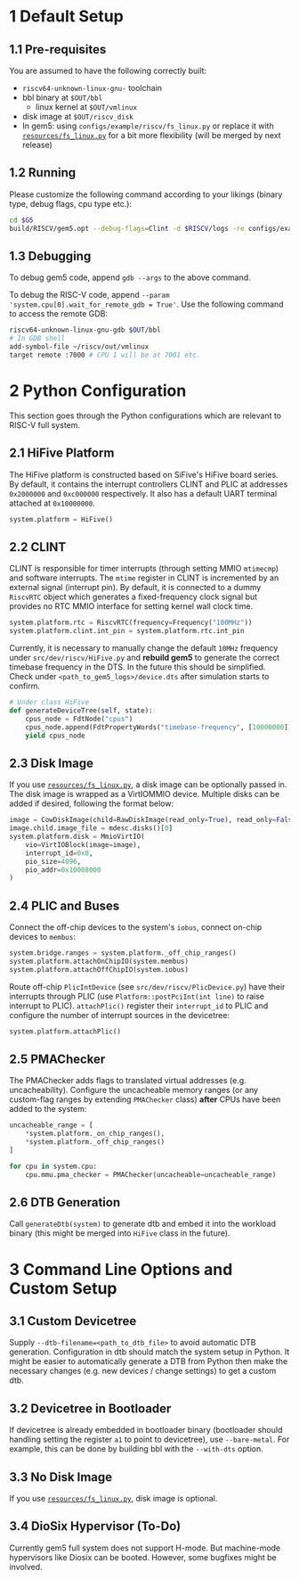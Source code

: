 # 1 Default Setup
## 1.1 Pre-requisites

You are assumed to have the following correctly built:
- `riscv64-unknown-linux-gnu-` toolchain
- bbl binary at `$OUT/bbl`
  - linux kernel at `$OUT/vmlinux`
- disk image at `$OUT/riscv_disk`
- In gem5: using `configs/example/riscv/fs_linux.py` or replace it with [`resources/fs_linux.py`](./resources/fs_linux.py) for a bit more flexibility (will be merged by next release)

## 1.2 Running
Please customize the following command according to your likings (binary type, debug flags, cpu type etc.):
```bash
cd $G5
build/RISCV/gem5.opt --debug-flags=Clint -d $RISCV/logs -re configs/example/riscv/fs_linux.py --kernel=$OUT/bbl --caches --mem-size=256MB --mem-type=DDR4_2400_8x8 --cpu-type=AtomicSimpleCPU --disk-image=$OUT/riscv_disk
```

## 1.3 Debugging
To debug gem5 code, append `gdb --args` to the above command.

To debug the RISC-V code, append `--param 'system.cpu[0].wait_for_remote_gdb = True'`. Use the following command to access the remote GDB:
```bash
riscv64-unknown-linux-gnu-gdb $OUT/bbl
# In GDB shell
add-symbol-file ~/riscv/out/vmlinux
target remote :7000 # CPU 1 will be at 7001 etc.
```

# 2 Python Configuration

This section goes through the Python configurations which are relevant to RISC-V full system.

## 2.1 HiFive Platform
The HiFive platform is constructed based on SiFive's HiFive board series. By default, it contains the interrupt controllers CLINT and PLIC at addresses `0x2000000` and `0xc000000` respectively. It also has a default UART terminal attached at `0x10000000`.
```python
system.platform = HiFive()
```

## 2.2 CLINT
CLINT is responsible for timer interrupts (through setting MMIO `mtimecmp`) and software interrupts. The `mtime` register in CLINT is incremented by an external signal (interrupt pin). By default, it is connected to a dummy `RiscvRTC` object which generates a fixed-frequency clock signal but provides no RTC MMIO interface for setting kernel wall clock time.
```python
system.platform.rtc = RiscvRTC(frequency=Frequency("100MHz"))
system.platform.clint.int_pin = system.platform.rtc.int_pin
```

Currently, it is necessary to manually change the default `10MHz` frequency under `src/dev/riscv/HiFive.py` and **rebuild gem5** to generate the correct timebase frequency in the DTS. In the future this should be simplified. Check under `<path_to_gem5_logs>/device.dts` after simulation starts to confirm.
```python
# Under class HiFive
def generateDeviceTree(self, state):
    cpus_node = FdtNode("cpus")
    cpus_node.append(FdtPropertyWords("timebase-frequency", [10000000]))
    yield cpus_node
```

## 2.3 Disk Image
If you use [`resources/fs_linux.py`](./resources/fs_linux.py), a disk image can be optionally passed in. The disk image is wrapped as a VirtIOMMIO device. Multiple disks can be added if desired, following the format below:

```python
image = CowDiskImage(child=RawDiskImage(read_only=True), read_only=False)
image.child.image_file = mdesc.disks()[0]
system.platform.disk = MmioVirtIO(
    vio=VirtIOBlock(image=image),
    interrupt_id=0x8,
    pio_size=4096,
    pio_addr=0x10008000
)
```

## 2.4 PLIC and Buses
Connect the off-chip devices to the system's `iobus`, connect on-chip devices to `membus`:
```python
system.bridge.ranges = system.platform._off_chip_ranges()
system.platform.attachOnChipIO(system.membus)
system.platform.attachOffChipIO(system.iobus)
```

Route off-chip `PlicIntDevice` (see `src/dev/riscv/PlicDevice.py`) have their interrupts through PLIC (use `Platform::postPciInt(int line)` to raise interrupt to PLIC). `attachPlic()` register their `interrupt_id` to PLIC and configure the number of interrupt sources in the devicetree:
```python
system.platform.attachPlic()
```

## 2.5 PMAChecker
The PMAChecker adds flags to translated virtual addresses (e.g. uncacheability). Configure the uncacheable memory ranges (or any custom-flag ranges by extending `PMAChecker` class) **after** CPUs have been added to the system:

```python
uncacheable_range = [
    *system.platform._on_chip_ranges(),
    *system.platform._off_chip_ranges()
]

for cpu in system.cpu:
    cpu.mmu.pma_checker = PMAChecker(uncacheable=uncacheable_range)
```

## 2.6 DTB Generation
Call `generateDtb(system)` to generate dtb and embed it into the workload binary (this might be merged into `HiFive` class in the future).

# 3 Command Line Options and Custom Setup

## 3.1 Custom Devicetree
Supply `--dtb-filename=<path_to_dtb_file>` to avoid automatic DTB generation. Configuration in dtb should match the system setup in Python. It might be easier to automatically generate a DTB from Python then make the necessary changes (e.g. new devices / change settings) to get a custom dtb.

## 3.2 Devicetree in Bootloader
If devicetree is already embedded in bootloader binary (bootloader should handling setting the register `a1` to point to devicetree), use `--bare-metal`. For example, this can be done by building bbl with the `--with-dts` option.

## 3.3 No Disk Image
If you use [`resources/fs_linux.py`](./resources/fs_linux.py), disk image is optional.
## 3.4 DioSix Hypervisor (To-Do)
Currently gem5 full system does not support H-mode. But machine-mode hypervisors like Diosix can be booted. However, some bugfixes might be involved.
